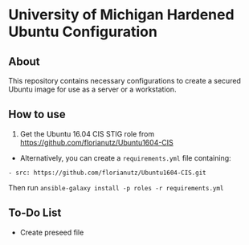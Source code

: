 # University of Michigan Hardened Ubuntu Configuration

## About
This repository contains necessary configurations to create a secured Ubuntu image for use as a server or a workstation.

## How to use
1. Get the Ubuntu 16.04 CIS STIG role from https://github.com/florianutz/Ubuntu1604-CIS
  * Alternatively, you can create a `requirements.yml` file containing:
  ```
  - src: https://github.com/florianutz/Ubuntu1604-CIS.git
  ```
  Then run `ansible-galaxy install -p roles -r requirements.yml`

## To-Do List
* Create preseed file

